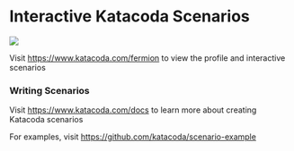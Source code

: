 # Interactive Katacoda Scenarios

[![](http://shields.katacoda.com/katacoda/fermion/count.svg)](https://www.katacoda.com/fermion "Get your profile on Katacoda.com")

Visit https://www.katacoda.com/fermion to view the profile and interactive scenarios

### Writing Scenarios
Visit https://www.katacoda.com/docs to learn more about creating Katacoda scenarios

For examples, visit https://github.com/katacoda/scenario-example
